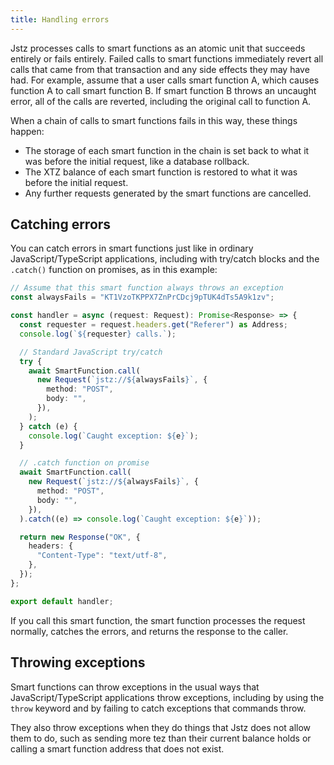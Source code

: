 ```yaml
---
title: Handling errors
---
```


Jstz processes calls to smart functions as an atomic unit that succeeds entirely or fails entirely.
Failed calls to smart functions immediately revert all calls that came from that transaction and any side effects they may have had.
For example, assume that a user calls smart function A, which causes function A to call smart function B.
If smart function B throws an uncaught error, all of the calls are reverted, including the original call to function A.

When a chain of calls to smart functions fails in this way, these things happen:

- The storage of each smart function in the chain is set back to what it was before the initial request, like a database rollback.
- The XTZ balance of each smart function is restored to what it was before the initial request.
- Any further requests generated by the smart functions are cancelled.

## Catching errors

You can catch errors in smart functions just like in ordinary JavaScript/TypeScript applications, including with try/catch blocks and the `.catch()` function on promises, as in this example:

```typescript
// Assume that this smart function always throws an exception
const alwaysFails = "KT1VzoTKPPX7ZnPrCDcj9pTUK4dTs5A9k1zv";

const handler = async (request: Request): Promise<Response> => {
  const requester = request.headers.get("Referer") as Address;
  console.log(`${requester} calls.`);

  // Standard JavaScript try/catch
  try {
    await SmartFunction.call(
      new Request(`jstz://${alwaysFails}`, {
        method: "POST",
        body: "",
      }),
    );
  } catch (e) {
    console.log(`Caught exception: ${e}`);
  }

  // .catch function on promise
  await SmartFunction.call(
    new Request(`jstz://${alwaysFails}`, {
      method: "POST",
      body: "",
    }),
  ).catch((e) => console.log(`Caught exception: ${e}`));

  return new Response("OK", {
    headers: {
      "Content-Type": "text/utf-8",
    },
  });
};

export default handler;
```

If you call this smart function, the smart function processes the request normally, catches the errors, and returns the response to the caller.

## Throwing exceptions

Smart functions can throw exceptions in the usual ways that JavaScript/TypeScript applications throw exceptions, including by using the `throw` keyword and by failing to catch exceptions that commands throw.

They also throw exceptions when they do things that Jstz does not allow them to do, such as sending more tez than their current balance holds or calling a smart function address that does not exist.
